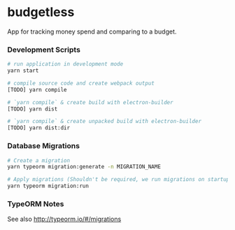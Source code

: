 # budgetless

App for tracking money spend and comparing to a budget.

### Development Scripts

```bash
# run application in development mode
yarn start

# compile source code and create webpack output
[TODO] yarn compile

# `yarn compile` & create build with electron-builder
[TODO] yarn dist

# `yarn compile` & create unpacked build with electron-builder
[TODO] yarn dist:dir
```

### Database Migrations

```bash
# Create a migration
yarn typeorm migration:generate -n MIGRATION_NAME

# Apply migrations (Shouldn't be required, we run migrations on startup)
yarn typeorm migration:run

```

### TypeORM Notes

See also http://typeorm.io/#/migrations
